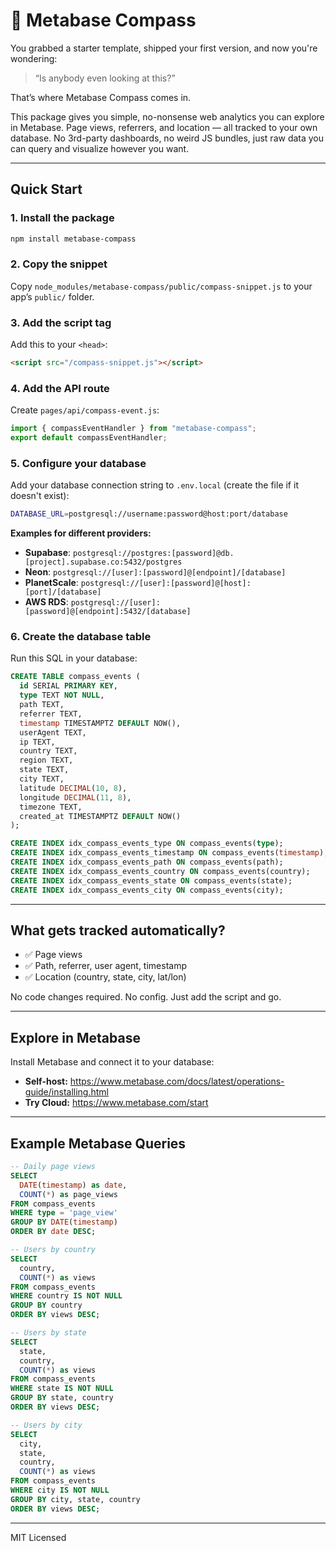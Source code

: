 # 🧭 Metabase Compass

You grabbed a starter template, shipped your first version, and now you're wondering:

> “Is anybody even looking at this?”

That’s where Metabase Compass comes in.

This package gives you simple, no-nonsense web analytics you can explore in Metabase.
Page views, referrers, and location — all tracked to your own database.
No 3rd-party dashboards, no weird JS bundles, just raw data you can query and visualize however you want.

---

## Quick Start

### 1. Install the package

```bash
npm install metabase-compass
```

### 2. Copy the snippet

Copy `node_modules/metabase-compass/public/compass-snippet.js` to your app’s `public/` folder.

### 3. Add the script tag

Add this to your `<head>`:

```html
<script src="/compass-snippet.js"></script>
```

### 4. Add the API route

Create `pages/api/compass-event.js`:

```js
import { compassEventHandler } from "metabase-compass";
export default compassEventHandler;
```

### 5. Configure your database

Add your database connection string to `.env.local` (create the file if it doesn't exist):

```bash
DATABASE_URL=postgresql://username:password@host:port/database
```

**Examples for different providers:**

- **Supabase**: `postgresql://postgres:[password]@db.[project].supabase.co:5432/postgres`
- **Neon**: `postgresql://[user]:[password]@[endpoint]/[database]`
- **PlanetScale**: `postgresql://[user]:[password]@[host]:[port]/[database]`
- **AWS RDS**: `postgresql://[user]:[password]@[endpoint]:5432/[database]`

### 6. Create the database table

Run this SQL in your database:

```sql
CREATE TABLE compass_events (
  id SERIAL PRIMARY KEY,
  type TEXT NOT NULL,
  path TEXT,
  referrer TEXT,
  timestamp TIMESTAMPTZ DEFAULT NOW(),
  userAgent TEXT,
  ip TEXT,
  country TEXT,
  region TEXT,
  state TEXT,
  city TEXT,
  latitude DECIMAL(10, 8),
  longitude DECIMAL(11, 8),
  timezone TEXT,
  created_at TIMESTAMPTZ DEFAULT NOW()
);

CREATE INDEX idx_compass_events_type ON compass_events(type);
CREATE INDEX idx_compass_events_timestamp ON compass_events(timestamp);
CREATE INDEX idx_compass_events_path ON compass_events(path);
CREATE INDEX idx_compass_events_country ON compass_events(country);
CREATE INDEX idx_compass_events_state ON compass_events(state);
CREATE INDEX idx_compass_events_city ON compass_events(city);
```

---

## What gets tracked automatically?

- ✅ Page views
- ✅ Path, referrer, user agent, timestamp
- ✅ Location (country, state, city, lat/lon)

No code changes required. No config. Just add the script and go.

---

## Explore in Metabase

Install Metabase and connect it to your database:

- **Self-host:** https://www.metabase.com/docs/latest/operations-guide/installing.html
- **Try Cloud:** https://www.metabase.com/start

---

## Example Metabase Queries

```sql
-- Daily page views
SELECT
  DATE(timestamp) as date,
  COUNT(*) as page_views
FROM compass_events
WHERE type = 'page_view'
GROUP BY DATE(timestamp)
ORDER BY date DESC;

-- Users by country
SELECT
  country,
  COUNT(*) as views
FROM compass_events
WHERE country IS NOT NULL
GROUP BY country
ORDER BY views DESC;

-- Users by state
SELECT
  state,
  country,
  COUNT(*) as views
FROM compass_events
WHERE state IS NOT NULL
GROUP BY state, country
ORDER BY views DESC;

-- Users by city
SELECT
  city,
  state,
  country,
  COUNT(*) as views
FROM compass_events
WHERE city IS NOT NULL
GROUP BY city, state, country
ORDER BY views DESC;
```

---

MIT Licensed

